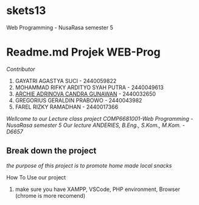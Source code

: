 # skets13
Web Programming - NusaRasa semester 5

# Readme.md Projek WEB-Prog

*Contributor*<br>
1. GAYATRI AGASTYA SUCI - 2440059822
2. MOHAMMAD RIFKY ARDITYO SYAH PUTRA - 2440049613
3. [ARCHIE ADRINOVA CANDRA GUNAWAN](https://github.com/archieacg) - 2440032650
4. GREGORIUS GERALDIN PRABOWO - 2440043982
5. FAREL RIZKY RAMADHAN - 2440017366

*Wellcome to our Lecture class project COMP6681001-Web Programming - NusaRasa semester 5*
*Our lecture ANDERIES, B.Eng., S.Kom., M.Kom. - D6657*

## Break down the project
*the purpose of this project is to promote home made local snacks*

How To Use our project
1. make sure you have XAMPP, VSCode, PHP environment, Browser (chrome is more recomend)
